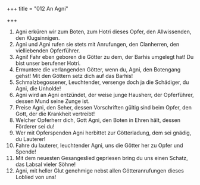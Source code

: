 +++
title = "012 An Agni"

+++


1.	Agni erküren wir zum Boten, zum Hotri dieses Opfer, den Allwissenden, den Klugsinnigen.
2.	Agni und Agni rufen sie stets mit Anrufungen, den Clanherren, den vielliebenden Opferführer.
3.	Agni! Fahr eben geboren die Götter zu dem, der Barhis umgelegt hat! Du bist unser berufener Hotri.
4.	Ermuntere die verlangenden Götter, wenn du, Agni, den Botengang gehst! Mit den Göttern setz dich auf das Barhis!
5.	Schmalzbegossener, Leuchtender, versenge doch ja die Schädiger, du Agni, die Unholde!
6.	Agni wird an Agni entzündet, der weise junge Hausherr, der Opferführer, dessen Mund seine Zunge ist.
7.	Preise Agni, den Seher, dessen Vorschriften gültig sind beim Opfer, den Gott, der die Krankheit vertreibt!
8.	Welcher Opferherr dich, Gott Agni, den Boten in Ehren hält, dessen Förderer sei du!
9.	Wer mit Opferspenden Agni herbittet zur Götterladung, dem sei gnädig, du Lauterer!
10.	Fahre du lauterer, leuchtender Agni, uns die Götter her zu Opfer und Spende!
11.	Mit dem neuesten Gesangeslied gepriesen bring du uns einen Schatz, das Labsal vieler Söhne!
12.	Agni, mit heller Glut genehmige nebst allen Götteranrufungen dieses Loblied von uns!


